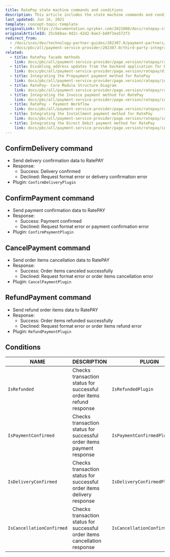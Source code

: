 ```yaml
---
title: RatePay state machine commands and conditions
description: This article includes the state machine commands and conditions provided by Ratepay.
last_updated: Jun 16, 2021
template: concept-topic-template
originalLink: https://documentation.spryker.com/2021080/docs/ratepay-state-machine
originalArticleId: 25cb68aa-9d2c-42d2-8ae3-bd8f3ea572f3
redirect_from:
  - /docs/scos/dev/technology-partner-guides/202307.0/payment-partners/ratepay/technical-details-and-howtos/ratepay-state-machine-commands-and-conditions.html
  - /docs/pbc/all/payment-service-provider/202307.0/third-party-integrations/ratepay/ratepay-state-machine-commands-and-conditions.html
related:
  - title: RatePay facade methods
    link: docs/pbc/all/payment-service-provider/page.version/ratepay/ratepay-facade-methods.html
  - title: Disabling address updates from the backend application for RatePay
    link: docs/pbc/all/payment-service-provider/page.version/ratepay/disabling-address-updates-from-the-backend-application-for-ratepay.html
  - title: Integrating the Prepayment payment method for RatePay
    link: docs/pbc/all/payment-service-provider/page.version/ratepay/integrate-payment-methods-for-ratepay/integrate-the-prepayment-payment-method-for-ratepay.html
  - title: RatePay- Core Module Structure Diagram
    link: docs/pbc/all/payment-service-provider/page.version/ratepay/ratepay-core-module-structure-diagram.html
  - title: Integrating the Invoice payment method for RatePay
    link: docs/pbc/all/payment-service-provider/page.version/ratepay/integrate-payment-methods-for-ratepay/integrate-the-invoice-payment-method-for-ratepay.html
  - title: RatePay - Payment Workflow
    link: docs/pbc/all/payment-service-provider/page.version/ratepay/ratepay-payment-workflow.html
  - title: Integrating the Installment payment method for RatePay
    link: docs/pbc/all/payment-service-provider/page.version/ratepay/integrate-payment-methods-for-ratepay/integrate-the-installment-payment-method-for-ratepay.html
  - title: Integrating the Direct Debit payment method for RatePay
    link: docs/pbc/all/payment-service-provider/page.version/ratepay/integrating-payment-methods-for-ratepay/integrating-the-direct-debit-payment-method-for-ratepay.html
---
```




## ConfirmDelivery command

* Send delivery confirmation data to RatePAY
* Response:
  - Success: Delivery confirmed
  - Declined: Request format error or delivery confirmation error
* Plugin: `ConfirmDeliveryPlugin`

## ConfirmPayment command

* Send payment confirmation data to RatePAY
* Response:
  - Success: Payment confirmed
  - Declined: Request format error or payment confirmation error
* Plugin: `ConfirmPaymentPlugin`

## CancelPayment command

* Send order items cancellation data to RatePAY
* Response:
  - Success: Order items canceled successfully
  - Declined: Request format error or order items cancellation error
* Plugin: `CancelPaymentPlugin`

## RefundPayment command

* Send refund order items data to RatePAY
* Response:
  - Success: Order items refunded successfully
  - Declined: Request format error or order items refund error
* Plugin: `RefundPaymentPlugin`

## Conditions

| NAME| DESCRIPTION | PLUGIN |
| --- | --- | --- |
| `IsRefunded` | Checks transaction status for successful order items refund response | `IsRefundedPlugin` |
| `IsPaymentConfirmed` | Checks transaction status for successful order items payment response | `IsPaymentConfirmedPlugin` |
| `IsDeliveryConfirmed` | Checks transaction status for successful order items delivery response | `IsDeliveryConfirmedPlugin` |
| `IsCancellationConfirmed` | Checks transaction status for successful order items cancellation response | `IsCancellationConfirmedPlugin` |
